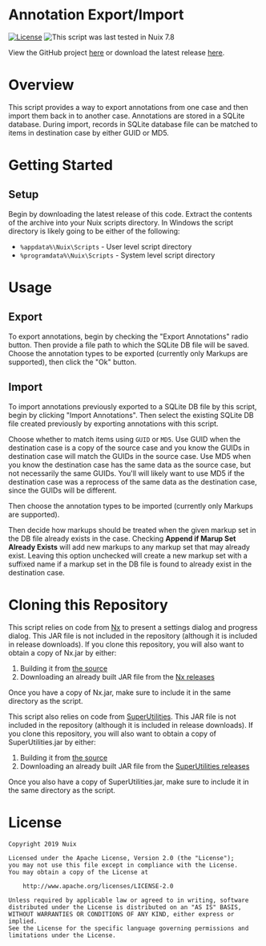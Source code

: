 Annotation Export/Import
========================

[![License](https://img.shields.io/badge/License-Apache%202.0-blue.svg)](http://www.apache.org/licenses/LICENSE-2.0) ![This script was last tested in Nuix 7.8](https://img.shields.io/badge/Script%20Tested%20in%20Nuix-7.8-green.svg)

View the GitHub project [here](https://github.com/Nuix/Annotation-Export-Import) or download the latest release [here](https://github.com/Nuix/Annotation-Export-Import/releases).

# Overview

This script provides a way to export annotations from one case and then import them back in to another case.  Annotations are stored in a SQLite database.  During import, records in SQLite database file can be matched to items in destination case by either GUID or MD5.

# Getting Started

## Setup

Begin by downloading the latest release of this code.  Extract the contents of the archive into your Nuix scripts directory.  In Windows the script directory is likely going to be either of the following:

- `%appdata%\Nuix\Scripts` - User level script directory
- `%programdata%\Nuix\Scripts` - System level script directory

# Usage

## Export

To export annotations, begin by checking the "Export Annotations" radio button.  Then provide a file path to which the SQLite DB file will be saved.  Choose the annotation types to be exported (currently only Markups are supported), then click the "Ok" button.

## Import

To import annotations previously exported to a SQLite DB file by this script, begin by clicking "Import Annotations".  Then select the existing SQLite DB file created previously by exporting annotations with this script.

Choose whether to match items using `GUID` or `MD5`.  Use GUID when the destination case is a copy of the source case and you know the GUIDs in destination case will match the GUIDs in the source case.  Use MD5 when you know the destination case has the same data as the source case, but not necessarily the same GUIDs.  You'll will likely want to use MD5 if the destination case was a reprocess of the same data as the destination case, since the GUIDs will be different.

Then choose the annotation types to be imported (currently only Markups are supported).

Then decide how markups should be treated when the given markup set in the DB file already exists in the case.  Checking **Append if Marup Set Already Exists** will add new markups to any markup set that may already exist.  Leaving this option unchecked will create a new markup set with a suffixed name if a markup set in the DB file is found to already exist in the destination case.

# Cloning this Repository

This script relies on code from [Nx](https://github.com/Nuix/Nx) to present a settings dialog and progress dialog.  This JAR file is not included in the repository (although it is included in release downloads).  If you clone this repository, you will also want to obtain a copy of Nx.jar by either:
1. Building it from [the source](https://github.com/Nuix/Nx)
2. Downloading an already built JAR file from the [Nx releases](https://github.com/Nuix/Nx/releases)

Once you have a copy of Nx.jar, make sure to include it in the same directory as the script.

This script also relies on code from [SuperUtilities](https://github.com/Nuix/SuperUtilities).  This JAR file is not included in the repository (although it is included in release downloads).  If you clone this repository, you will also want to obtain a copy of SuperUtilities.jar by either:
1. Building it from [the source](https://github.com/Nuix/SuperUtilities)
2. Downloading an already built JAR file from the [SuperUtilities releases](https://github.com/Nuix/SuperUtilities/releases)

Once you also have a copy of SuperUtilities.jar, make sure to include it in the same directory as the script.

# License

```
Copyright 2019 Nuix

Licensed under the Apache License, Version 2.0 (the "License");
you may not use this file except in compliance with the License.
You may obtain a copy of the License at

    http://www.apache.org/licenses/LICENSE-2.0

Unless required by applicable law or agreed to in writing, software
distributed under the License is distributed on an "AS IS" BASIS,
WITHOUT WARRANTIES OR CONDITIONS OF ANY KIND, either express or implied.
See the License for the specific language governing permissions and
limitations under the License.
```

